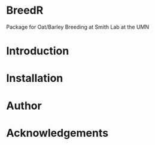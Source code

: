 # BreedR
Package for Oat/Barley Breeding at Smith Lab at the UMN
# Introduction

# Installation

# Author

# Acknowledgements
